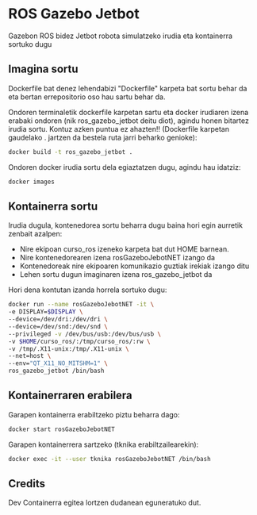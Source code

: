 # ROS Gazebo Jetbot 

Gazebon ROS bidez Jetbot robota simulatzeko irudia eta kontainerra sortuko dugu 

## Imagina sortu

Dockerfile bat denez lehendabizi "Dockerfile" karpeta bat sortu behar da eta bertan errepositorio oso hau sartu behar da.

Ondoren terminaletik dockerfile karpetan sartu eta docker irudiaren izena erabaki ondoren (nik ros_gazebo_jetbot deitu diot), agindu honen bitartez irudia sortu. Kontuz azken puntua ez ahazten!! (Dockerfile karpetan gaudelako . jartzen da bestela ruta jarri beharko genioke):
```bash
docker build -t ros_gazebo_jetbot .
```
Ondoren docker irudia sortu dela egiaztatzen dugu, agindu hau idatziz:
```bash
docker images
```
## Kontainerra sortu

Irudia dugula, kontenedorea sortu beharra dugu baina hori egin aurretik zenbait azalpen:
* Nire ekipoan curso_ros izeneko karpeta bat dut HOME barnean.
* Nire kontenedorearen izena rosGazeboJebotNET izango da
* Kontenedoreak nire ekipoaren komunikazio guztiak irekiak izango ditu
* Lehen sortu dugun imaginaren izena ros_gazebo_jetbot da

Hori dena kontutan izanda horrela sortuko dugu:
```bash
docker run --name rosGazeboJebotNET -it \
-e DISPLAY=$DISPLAY \
--device=/dev/dri:/dev/dri \
--device=/dev/snd:/dev/snd \
--privileged -v /dev/bus/usb:/dev/bus/usb \
-v $HOME/curso_ros/:/tmp/curso_ros/:rw \
-v /tmp/.X11-unix:/tmp/.X11-unix \
--net=host \
--env="QT_X11_NO_MITSHM=1" \
ros_gazebo_jetbot /bin/bash
```


## Kontainerraren erabilera

Garapen kontainerra erabiltzeko piztu beharra dago:
```bash
docker start rosGazeboJebotNET
```
Garapen kontainerrera sartzeko (tknika erabiltzailearekin):
```bash
docker exec -it --user tknika rosGazeboJebotNET /bin/bash
```

## Credits

Dev Containerra egitea lortzen dudanean eguneratuko dut.